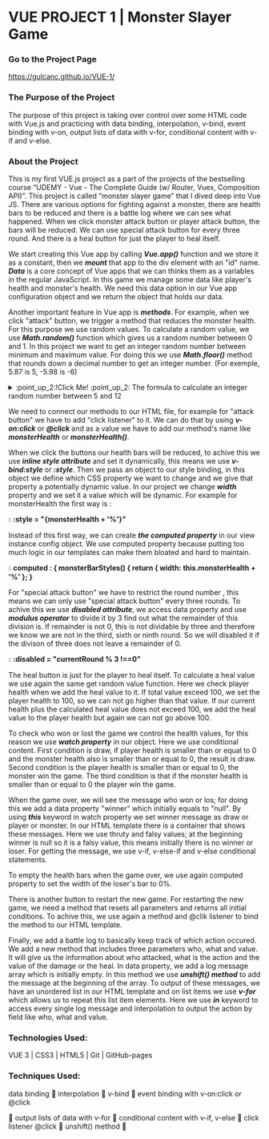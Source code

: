 # VUE PROJECT 1 | Monster Slayer Game

### Go to the Project Page
https://gulcanc.github.io/VUE-1/

### The Purpose of the Project

The purpose of this project is taking over control over some HTML code with Vue.js and practicing with data binding, interpolation, v-bind, event binding with v-on, output lists of data with v-for, conditional content with v-if and v-else.

### About the Project
This is my first VUE.js project as a part of the projects of the bestselling course “UDEMY - Vue - The Complete Guide (w/ Router, Vuex, Composition API)”. 
This project is called “monster slayer game” that I dived deep into Vue JS. 
There are various options for fighting against a monster, there are health bars to be reduced and there is a battle log where we can see what happened. When we click monster attack button or player attack button, the bars will be reduced. We can use special attack button for every three round. And there is a heal button for just the player to heal itself. 

We start creating this Vue app by calling ***Vue.app()*** function and we store it as a constant, then we ***mount*** that app to the div element with an "id" name. ***Data*** is a core concept of Vue apps that we can thinks them as a variables in the regular JavaScript. In this game we manage some data like player's health and monster's health. We need this data option in our Vue app configuration object and we return the object that holds our data. 

Another important feature in Vue app is ***methods***. For example, when we click "attack" button, we trigger a method that reduces the monster health. For this purpose we use random values. To calculate a random value, we use ***Math.random()*** function which gives us a random number between 0 and 1. In this project we want to get an integer random number between minimum and maximum value. For doing this we use ***Math.floor()*** method that rounds down a decimal number to get an integer number. (For exemple, 5.87 is 5, -5.98 is -6)

<details><summary> 	:point_up_2:!Click Me! :point_up_2: The formula to calculate an integer random number between 5 and 12</summary>
  
Math.floor(Math.random() * (12 - 5)) + 5;
  
</details>

We need to connect our methods to our HTML file, for example for "attack button" we have to add "click listener" to it. We can do that by using ***v-on:click*** or ***@click*** and as a value we have to add our method's name like ***monsterHealth*** or ***monsterHealth()***.

When we click the buttons our health bars will be reduced, to achive this we use ***inline style attribute*** and set it dynamically, this means we use ***v-bind:style*** or ***:style***. Then we pass an object to our style binding, in this object we define which CSS property we want to change and we give that property a potentially dynamic value. In our project we change ***width*** property and we set it a value which will be dynamic. For example for monsterHealth the first way is :

:droplet: **:style = "{monsterHealth + '%'}"**

Instead of this first way, we can create ***the computed property*** in our view instance config object. We use computed property because putting too much logic in our templates can make them bloated and hard to maintain.

:droplet: **computed : { monsterBarStyles() {
  return { width: this.monsterHealth + '%' }; }**
  
For "special attack button" we have to restrict the round number , this means we can only use "special attack button" every three rounds. To achive this we use ***disabled attribute***, we access data property and use ***modulus operator*** to divide it by 3 find out what the remainder of this division is. If remainder is not 0, this is not dividable by three and therefore we know we are not in the third, sixth or ninth round. So we will disabled it if the divison of three does not leave a remainder of 0. 

:droplet: **:disabled = "currentRound % 3 !==0"**

The heal button is just for the player to heal itself. To calculate a heal value we use again the same get random value function. Here we check player health when we add the heal value to it. If total value exceed 100, we set the player health to 100, so we can not go higher than that value. If our current health plus the calculated heal value does not exceed 100, we add the heal value to the player health but again we can not go above 100. 

To check who won or lost the game we control the health values, for this reason we use ***watch property*** in our object. Here we use conditional content. First condition is draw, if player health is smaller than or equal to 0 and the monster health also is smaller than or equal to 0, the result is draw. Second condition is  the player health is smaller than or equal to 0, the monster win the game. The third condition is that if the monster health is smaller than or equal to 0 the player win the game. 

When the game over, we will see the message who won or los; for doing this we add a data property "winner" which initially equals to "null". By using ***this*** keyword in watch property we set winner message as draw or player or monster. In our HTML template there is a container that shows these messages. Here we use thruty and falsy values; at the beginning winner is null so it is a falsy value, this means initially there is no winner or loser. For getting the message, we use v-if, v-else-if and v-else conditional statements. 

To empty the health bars when the game over, we use again computed property to set the width of the loser's bar to 0%. 

There is another button to restart the new game. For restarting the new game, we need a method that resets all parameters and returns all initial conditions. To achive this, we use again a method and @clik listener to bind the method to our HTML template. 

Finally, we add a battle log to basically keep track of which action occured. We add a new method that includes three parameters who, what and value. It will give us the information about who attacked, what is the action and the value of the damage or the heal. In data property, we add a log message array which is initially empty. In this method we use ***unshift() method*** to add the message at the beginning of the array. To output of these messages, we have an unordered list in our HTML template and on list items we use ***v-for*** which allows us to repeat this list item elements. Here we use ***in*** keyword to access every single log message and interpolation to output the action by field like who, what and value. 

### Technologies Used:
VUE 3 | CSS3 | HTML5 | Git | GitHub-pages 

### Techniques Used:

data binding :round_pushpin: interpolation :round_pushpin: v-bind :round_pushpin: event binding with v-on:click or @click 

:round_pushpin: output lists of data with v-for :round_pushpin: conditional content with v-if, v-else :round_pushpin: click listener @click :round_pushpin: unshift() method :round_pushpin:
